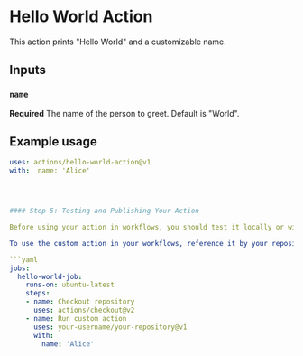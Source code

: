 # Hello World Action

This action prints "Hello World" and a customizable name.

## Inputs

### `name`

**Required** The name of the person to greet. Default is "World".

## Example usage

```yaml
uses: actions/hello-world-action@v1
with:  name: 'Alice'




#### Step 5: Testing and Publishing Your Action

Before using your action in workflows, you should test it locally or within a temporary GitHub workflow. Once tested, commit your files to a GitHub repository.

To use the custom action in your workflows, reference it by your repository and the specific version or branch:

```yaml
jobs:
  hello-world-job:
    runs-on: ubuntu-latest
    steps:
    - name: Checkout repository
      uses: actions/checkout@v2
    - name: Run custom action
      uses: your-username/your-repository@v1
      with:
        name: 'Alice'


